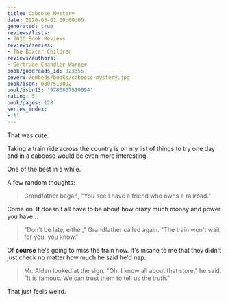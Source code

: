 ```yaml
---
title: Caboose Mystery
date: 2020-05-01 00:00:00
generated: true
reviews/lists:
- 2020 Book Reviews
reviews/series:
- The Boxcar Children
reviews/authors:
- Gertrude Chandler Warner
book/goodreads_id: 823355
cover: /embeds/books/caboose-mystery.jpg
book/isbn: 0807510092
book/isbn13: '9780807510094'
rating: 5
book/pages: 128
series_index:
- 11
---
```

That was cute.  

Taking a train ride across the country is on my list of things to try one day and in a caboose would be even more interesting.  

<!--more-->

One of the best in a while.  

A few random thoughts:  

> Grandfather began, "You see I have a friend who owns a railroad."

Come on. It doesn't all have to be about how crazy much money and power you have...  

> "Don't be late, either," Grandfather called again. "The train won't wait for you, you know."

Of **course** he's going to miss the train now. It's insane to me that they didn't just check no matter how much he said he'd nap.  

> Mr. Alden looked at the sign. "Oh, I know all about that store," he said. "It is famous. We can trust them to tell us the truth."

That just feels weird.